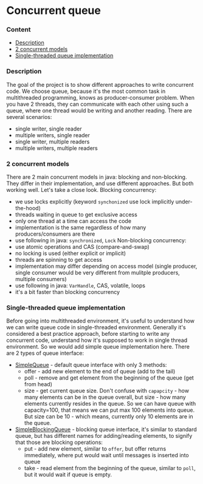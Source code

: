 # Concurrent queue

### Content
* [Description](#description)
* [2 concurrent models](#2-concurrent-models)
* [Single-threaded queue implementation](#single-threaded-queue-implementation)

### Description
The goal of the project is to show different approaches to write concurrent code. We choose queue, because it's the most common task in multithreaded programming, knows as producer-consumer problem. When you have 2 threads, they can communicate with each other using such a queue, where one thread would be writing and another reading. There are several scenarios:
* single writer, single reader
* multiple writers, single reader
* single writer, multiple readers
* multiple writers, multiple readers

### 2 concurrent models
There are 2 main concurrent models in java: blocking and non-blocking. They differ in their implementation, and use different approaches. But both working well. Let's take a close look.
Blocking concurrency:
* we use locks explicitly (keyword `synchonized` use lock implicitly under-the-hood)
* threads waiting in queue to get exclusive access
* only one thread at a time can access the code
* implementation is the same regardless of how many producers/consumers are there
* use following in java: `synchronized`, `Lock`
Non-blocking concurrency:
* use atomic operations and CAS (compare-and-swap)
* no locking is used (either explicit or implicit)
* threads are spinning to get access
* implementation may differ depending on access model (single producer, single consumer would be very different from mulitple producers, multiple consumers)
* use following in java: `VarHandle`, CAS, volatile, loops
* it's a bit faster than blocking concurrency

### Single-threaded queue implementation
Before going into multithreaded environment, it's useful to understand how we can write queue code in single-threaded environment. Generally it's considered a best practice approach, before starting to write any concurrent code, understand how it's supposed to work in single thread environment. So we would add simple queue implementation here.
There are 2 types of queue interface:
* [SimpleQueue](/src/main/java/com/java/concurrentqueue/queue/SimpleQueue.java) - default queue interface with only 3 methods:
  * offer - add new element to the end of queue (add to the tail)
  * poll - remove and get element from the beginning of the queue (get from head)
  * size - get current queue size. Don't confuse with `capapcity` - how many elements can be in the queue overall, but size - how many elements currently resides in the queue. So we can have queue with capacity=100, that means we can put max 100 elements into queue. But size can be 10 - which means, currently only 10 elements are in the queue.
* [SimpleBlockingQueue](/src/main/java/com/java/concurrentqueue/queue/SimpleBlockingQueue.java) - blocking queue interface, it's similar to standard queue, but has different names for adding/reading elements, to signify that those are blocking operations:
  * put - add new element, similar to `offer`, but offer returns immediately, where put would wait until messages is inserted into queue
  * take - read element from the beginning of the queue, similar to `poll`, but it would wait if queue is empty.